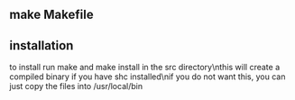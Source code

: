 ## make Makefile
## installation
to install run make and make install in the src directory\nthis will create a compiled binary if you have shc installed\nif you do not want this, you can just copy the files into /usr/local/bin
